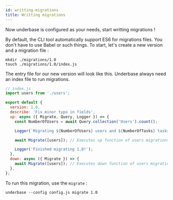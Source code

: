 ```yaml
---
id: writting-migrations
title: Writting migrations
---
```


Now underbase is configured as your needs, start writting migrations !

By default, the CLI tool automatically support ES6 for migrations files. You don't have to use Babel or such things. To start, let's create a new version and a migration file :

```shell
mkdir ./migrations/1.0
touch ./migrations/1.0/index.js
```

The entry file for our new version will look like this. Underbase always need an index file to run migrations.

```js
// index.js
import users from './users';

export default {
  version: 1.0,
  describe: 'Fix minor typo in fields',
  up: async ({ Migrate, Query, Logger }) => {
    const NumberOfUsers = await Query.collection('Users').count();

    Logger(`Migrating ${NumberOfUsers} users and ${NumberOfTasks} tasks...`);

    await Migrate([users]); // Executes up function of users migrations asynchronously

    Logger('Finished migrating 1.0!');
  },
  down: async ({ Migrate }) => {
    await Migrate([users]); // Executes down function of users migrations asynchronously
  },
};
```

To run this migration, use the `migrate` :

```shell
underbase --config config.js migrate 1.0
```